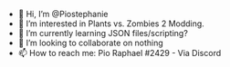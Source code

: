 - 👋 Hi, I’m @Piostephanie
- 👀 I’m interested in Plants vs. Zombies 2 Modding.
- 🌱 I’m currently learning JSON files/scripting?
- 💞️ I’m looking to collaborate on nothing
- 📫 How to reach me: Pio Raphael #2429 - Via Discord

<!---
Piostephanie/Piostephanie is a ✨ special ✨ repository because its `README.md` (this file) appears on your GitHub profile.
You can click the Preview link to take a look at your changes.
--->
